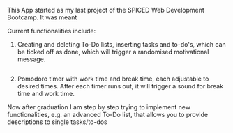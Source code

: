 This App started as my last project of the SPICED Web Development Bootcamp. It was meant


Current functionalities include:

1) Creating and deleting To-Do lists, inserting tasks and to-do's, which can be ticked off as done, which will trigger a randomised motivational message.

<img src="">

2) Pomodoro timer with work time and break time, each adjustable to desired times. After each timer runs out, it will trigger a sound for break time and work time.



Now after graduation I am step by step trying to implement new functionalities, e.g. an advanced To-Do list, that allows you to provide descriptions to single tasks/to-dos
